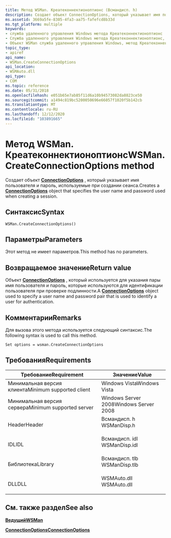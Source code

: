 ```yaml
---
title: Метод WSMan. Креатеконнектионоптионс (Всмандисп. h)
description: Создает объект ConnectionOptions, который указывает имя пользователя и пароль, используемые при создании сеанса.
ms.assetid: 3669a5fe-8305-4fa3-aa75-fafefcd8b33d
ms.tgt_platform: multiple
keywords:
- служба удаленного управления Windows метода Креатеконнектионоптионс
- Служба удаленного управления Windows метода Креатеконнектионоптионс, объект WSMan
- Объект WSMan служба удаленного управления Windows, метод Креатеконнектионоптионс
topic_type:
- apiref
api_name:
- WSMan.CreateConnectionOptions
api_location:
- WSMAuto.dll
api_type:
- COM
ms.topic: reference
ms.date: 05/31/2018
ms.openlocfilehash: e051b65e7ab85f11d6a10b94573082da8823ce50
ms.sourcegitcommit: a1494c819bc5200050696e66057f1020f5b142cb
ms.translationtype: MT
ms.contentlocale: ru-RU
ms.lasthandoff: 12/12/2020
ms.locfileid: "103891665"
---
```

# <a name="wsmancreateconnectionoptions-method"></a><span data-ttu-id="07d3f-106">Метод WSMan. Креатеконнектионоптионс</span><span class="sxs-lookup"><span data-stu-id="07d3f-106">WSMan.CreateConnectionOptions method</span></span>

<span data-ttu-id="07d3f-107">Создает объект [**ConnectionOptions**](connectionoptions.md) , который указывает имя пользователя и пароль, используемые при создании сеанса.</span><span class="sxs-lookup"><span data-stu-id="07d3f-107">Creates a [**ConnectionOptions**](connectionoptions.md) object that specifies the user name and password used when creating a session.</span></span>

## <a name="syntax"></a><span data-ttu-id="07d3f-108">Синтаксис</span><span class="sxs-lookup"><span data-stu-id="07d3f-108">Syntax</span></span>


```VB
WSMan.CreateConnectionOptions()
```



## <a name="parameters"></a><span data-ttu-id="07d3f-109">Параметры</span><span class="sxs-lookup"><span data-stu-id="07d3f-109">Parameters</span></span>

<span data-ttu-id="07d3f-110">Этот метод не имеет параметров.</span><span class="sxs-lookup"><span data-stu-id="07d3f-110">This method has no parameters.</span></span>

## <a name="return-value"></a><span data-ttu-id="07d3f-111">Возвращаемое значение</span><span class="sxs-lookup"><span data-stu-id="07d3f-111">Return value</span></span>

<span data-ttu-id="07d3f-112">Объект [**ConnectionOptions**](connectionoptions.md) , который используется для указания пары имя пользователя и пароль, которые используются для идентификации пользователя при проверке подлинности.</span><span class="sxs-lookup"><span data-stu-id="07d3f-112">A [**ConnectionOptions**](connectionoptions.md) object used to specify a user name and password pair that is used to identify a user for authentication.</span></span>

## <a name="remarks"></a><span data-ttu-id="07d3f-113">Комментарии</span><span class="sxs-lookup"><span data-stu-id="07d3f-113">Remarks</span></span>

<span data-ttu-id="07d3f-114">Для вызова этого метода используется следующий синтаксис.</span><span class="sxs-lookup"><span data-stu-id="07d3f-114">The following syntax is used to call this method.</span></span>


```VB
Set options = wsman.CreateConnectionOptions
```



## <a name="requirements"></a><span data-ttu-id="07d3f-115">Требования</span><span class="sxs-lookup"><span data-stu-id="07d3f-115">Requirements</span></span>



| <span data-ttu-id="07d3f-116">Требование</span><span class="sxs-lookup"><span data-stu-id="07d3f-116">Requirement</span></span> | <span data-ttu-id="07d3f-117">Значение</span><span class="sxs-lookup"><span data-stu-id="07d3f-117">Value</span></span> |
|-------------------------------------|------------------------------------------------------------------------------------------|
| <span data-ttu-id="07d3f-118">Минимальная версия клиента</span><span class="sxs-lookup"><span data-stu-id="07d3f-118">Minimum supported client</span></span><br/> | <span data-ttu-id="07d3f-119">Windows Vista</span><span class="sxs-lookup"><span data-stu-id="07d3f-119">Windows Vista</span></span><br/>                                                                 |
| <span data-ttu-id="07d3f-120">Минимальная версия сервера</span><span class="sxs-lookup"><span data-stu-id="07d3f-120">Minimum supported server</span></span><br/> | <span data-ttu-id="07d3f-121">Windows Server 2008</span><span class="sxs-lookup"><span data-stu-id="07d3f-121">Windows Server 2008</span></span><br/>                                                           |
| <span data-ttu-id="07d3f-122">Header</span><span class="sxs-lookup"><span data-stu-id="07d3f-122">Header</span></span><br/>                   | <dl> <span data-ttu-id="07d3f-123"><dt>Всмандисп. h</dt></span><span class="sxs-lookup"><span data-stu-id="07d3f-123"><dt>WSManDisp.h</dt></span></span> </dl>   |
| <span data-ttu-id="07d3f-124">IDL</span><span class="sxs-lookup"><span data-stu-id="07d3f-124">IDL</span></span><br/>                      | <dl> <span data-ttu-id="07d3f-125"><dt>Всмандисп. idl</dt></span><span class="sxs-lookup"><span data-stu-id="07d3f-125"><dt>WSManDisp.idl</dt></span></span> </dl> |
| <span data-ttu-id="07d3f-126">Библиотека</span><span class="sxs-lookup"><span data-stu-id="07d3f-126">Library</span></span><br/>                  | <dl> <span data-ttu-id="07d3f-127"><dt>Всмандисп. tlb</dt></span><span class="sxs-lookup"><span data-stu-id="07d3f-127"><dt>WSManDisp.tlb</dt></span></span> </dl> |
| <span data-ttu-id="07d3f-128">DLL</span><span class="sxs-lookup"><span data-stu-id="07d3f-128">DLL</span></span><br/>                      | <dl> <span data-ttu-id="07d3f-129"><dt>WSMAuto.dll</dt></span><span class="sxs-lookup"><span data-stu-id="07d3f-129"><dt>WSMAuto.dll</dt></span></span> </dl>   |



## <a name="see-also"></a><span data-ttu-id="07d3f-130">См. также раздел</span><span class="sxs-lookup"><span data-stu-id="07d3f-130">See also</span></span>

<dl> <dt>

[<span data-ttu-id="07d3f-131">**Ведущий**</span><span class="sxs-lookup"><span data-stu-id="07d3f-131">**WSMan**</span></span>](wsman.md)
</dt> <dt>

[<span data-ttu-id="07d3f-132">**ConnectionOptions**</span><span class="sxs-lookup"><span data-stu-id="07d3f-132">**ConnectionOptions**</span></span>](connectionoptions.md)
</dt> </dl>

 

 






